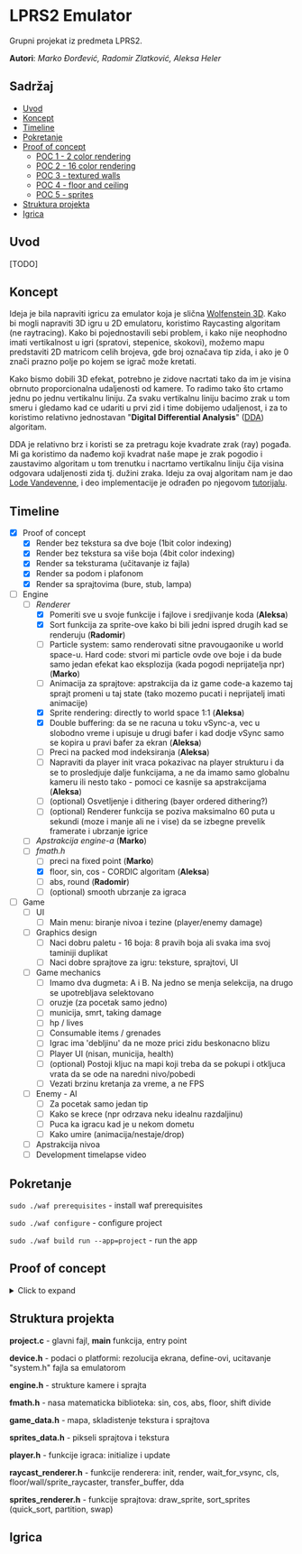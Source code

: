 # LPRS2 Emulator
Grupni projekat iz predmeta LPRS2. 

**Autori**: *Marko Đorđević, Radomir Zlatković, Aleksa Heler*

## Sadržaj
- [Uvod](#uvod)
- [Koncept](#koncept)
- [Timeline](#timeline)
- [Pokretanje](#pokretanje)
- [Proof of concept](#poc)
  - [POC 1 - 2 color rendering](#poc1)
  - [POC 2 - 16 color rendering](#poc2)
  - [POC 3 - textured walls](#poc3)
  - [POC 4 - floor and ceiling](#poc4)
  - [POC 5 - sprites](#poc5)
- [Struktura projekta](#struktura)
- [Igrica](#igrica)

## Uvod <a name = "uvod"></a>
[TODO]

## Koncept <a name = "koncept"></a>
Ideja je bila napraviti igricu za emulator koja je slična [Wolfenstein 3D](https://en.wikipedia.org/wiki/Wolfenstein_3D). Kako bi mogli napraviti 3D igru u 2D emulatoru, koristimo Raycasting algoritam (ne raytracing). Kako bi pojednostavili sebi problem, i kako nije neophodno imati vertikalnost u igri (spratovi, stepenice, skokovi), možemo mapu predstaviti 2D matricom celih brojeva, gde broj označava tip zida, i ako je 0 znači prazno polje po kojem se igrač može kretati.

Kako bismo dobili 3D efekat, potrebno je zidove nacrtati tako da im je visina obrnuto proporcionalna udaljenosti od kamere. To radimo tako što crtamo jednu po jednu vertikalnu liniju. Za svaku vertikalnu liniju bacimo zrak u tom smeru i gledamo kad ce udariti u prvi zid i time dobijemo udaljenost, i za to koristimo relativno jednostavan "**Digital Differential Analysis**" ([DDA](https://en.wikipedia.org/wiki/Digital_differential_analyzer_(graphics_algorithm))) algoritam.

DDA je relativno brz i koristi se za pretragu koje kvadrate zrak (ray) pogađa. Mi ga koristimo da nađemo koji kvadrat naše mape je zrak pogodio i zaustavimo algoritam u tom trenutku i nacrtamo vertikalnu liniju čija visina odgovara udaljenosti zida tj. dužini zraka. Ideju za ovaj algoritam nam je dao [Lode Vandevenne](https://lodev.org/), i deo implementacije je odrađen po njegovom [tutorijalu](https://lodev.org/cgtutor/raycasting.html).

## Timeline <a name = "timeline"></a>
- [X] Proof of concept
  - [X] Render bez tekstura sa dve boje (1bit color indexing)
  - [X] Render bez tekstura sa više boja (4bit color indexing)
  - [X] Render sa teksturama (učitavanje iz fajla)
  - [X] Render sa podom i plafonom
  - [X] Render sa sprajtovima (bure, stub, lampa)
- [ ] Engine
  - [ ] *Renderer*
    - [X] Pomeriti sve u svoje funkcije i fajlove i sredjivanje koda (**Aleksa**)
    - [X] Sort funkcija za sprite-ove kako bi bili jedni ispred drugih kad se renderuju (**Radomir**)
    - [ ] Particle system: samo renderovati sitne pravougaonike u world space-u. Hard code: stvori mi particle ovde ove boje i da bude samo jedan efekat kao eksplozija (kada pogodi neprijatelja npr) (**Marko**)
    - [ ] Animacija za sprajtove: apstrakcija da iz game code-a kazemo taj sprajt promeni u taj state (tako mozemo pucati i neprijatelj imati animacije)
    - [X] Sprite rendering: directly to world space 1:1 (**Aleksa**)
    - [X] Double buffering: da se ne racuna u toku vSync-a, vec u slobodno vreme i upisuje u drugi bafer i kad dodje vSync samo se kopira u pravi bafer za ekran (**Aleksa**)
    - [ ] Preci na packed mod indeksiranja (**Aleksa**)
    - [ ] Napraviti da player init vraca pokazivac na player strukturu i da se to prosledjuje dalje funkcijama, a ne da imamo samo globalnu kameru ili nesto tako - pomoci ce kasnije sa apstrakcijama (**Aleksa**)
    - [ ] (optional) Osvetljenje i dithering (bayer ordered dithering?)
    - [ ] (optional) Renderer funkcija se poziva maksimalno 60 puta u sekundi (moze i manje ali ne i vise) da se izbegne prevelik framerate i ubrzanje igrice
  - [ ] *Apstrakcija engine-a* (**Marko**)
  - [ ] *fmath.h*
    - [ ] preci na fixed point (**Marko**)
    - [X] floor, sin, cos - CORDIC algoritam (**Aleksa**)
    - [ ] abs, round (**Radomir**)
    - [ ] (optional) smooth ubrzanje za igraca
- [ ] Game
  - [ ] UI
    - [ ] Main menu: biranje nivoa i tezine (player/enemy damage)
  - [ ] Graphics design
    - [ ] Naci dobru paletu - 16 boja: 8 pravih boja ali svaka ima svoj taminiji duplikat
    - [ ] Naci dobre sprajtove za igru: teksture, sprajtovi, UI
  - [ ] Game mechanics
    - [ ] Imamo dva dugmeta: A i B. Na jedno se menja selekcija, na drugo se upotrebljava selektovano
    - [ ] oruzje (za pocetak samo jedno)
    - [ ] municija, smrt, taking damage
    - [ ] hp / lives
    - [ ] Consumable items / grenades
    - [ ] Igrac ima 'debljinu' da ne moze prici zidu beskonacno blizu
    - [ ] Player UI (nisan, municija, health)
    - [ ] (optional) Postoji kljuc na mapi koji treba da se pokupi i otkljuca vrata da se ode na naredni nivo/pobedi
    - [ ] Vezati brzinu kretanja za vreme, a ne FPS
  - [ ] Enemy - AI
    - [ ] Za pocetak samo jedan tip
    - [ ] Kako se krece (npr odrzava neku idealnu razdaljinu)
    - [ ] Puca ka igracu kad je u nekom dometu
    - [ ] Kako umire (animacija/nestaje/drop)
  - [ ] Apstrakcija nivoa
  - [ ] Development timelapse video

## Pokretanje <a name = "pokretanje"></a>

``` sudo ./waf prerequisites ``` - install waf prerequisites

``` sudo ./waf configure ``` - configure project

``` sudo ./waf build run --app=project ``` - run the app

## Proof of concept <a name = "poc"></a>

<details><summary>Click to expand</summary>

### proof_of_concept1.c <a name = "poc1"></a>
Koristi 1bit indeksiranje boja, dakle postoje dve boje (u našem slučaju plava 0 i crvena 1). Implementira jednostavno kretanje igrača (napred nazad, okretanje levo desno). Kod iscrtavanja na ekran, nakon što sačeka vSync signal, sve piksele postavi na plavo (pozadina = 0), i zatim prolazi kroz širinu ekrana, od levo ka desno i iscrtava linije odgovarajuće visine koristeći DDA algoritam i svaki zid oboji istom bojom. Mapa je zabeležena u kodu (hard coded) kao dvodimenzionalni niz tipa *int*.

![proof of concept 1](poc/images/proof_of_concept1.png)

### proof_of_concept2.c <a name = "poc2"></a>
Slično kao i prvi p.o.c. samo koristi 4bit indeksiranje za boje, i paletu definišemo na početku koda. Onda se kod iscrtavanja linije gleda koji je broj (tip) kvadrata na mapi pogođen i u zavisnosti od toga oboji liniju. Ostatak je u suštini isti. Može se primetitit da je u drugom p.o.c. rezolucija manja. To je zato što za indeksiranje koristimo više bitova, i sa istim ograničenjem memorije može da stane manje piksela, u ovom slučaju 4x manje, što je rezolucija 320x240 umesto 640x480.

![proof of concept 2](poc/images/proof_of_concept2.png)

### proof_of_concept3.c <a name = "poc3"></a>
Nastavak na drugi proof of concept, gde je dodato da se umesto jednobojne vertikalne linije crta linija koja se ucitava iz teksture.

![proof of concept 3](poc/images/proof_of_concept3.png) 

### Proof of concept 4 <a name = "poc4"></a>
Nije prilozen kod za ovo, ali je dodatak na raycasting algoritam gde se na pocetku frejma iscrtaju plafon i pod.

![proof of concept 4](poc/images/proof_of_concept4.png)

### Proof of concept 5 <a name = "poc5"></a>
Dodati sprajtovi (bure, stub i lampa). Crtanje sprajtova se odvija nakon zidova i poda po sledećim koracima:
 1. Dok se zidovi raycast-uju, cuvamo udaljenosti svake vertikalne linije u 1D baferu (ZBuffer)
 2. Izracunamo udaljenost svakog sprajta od igrača
 3. Iskoristimo tu udaljenost od igrača da sortiramo sprajtove, od najdaljeg do najbližeg kameri
 4. Projektujemo sprajtove na ravan kamere (u 2D): oduzmemo poziciju igrača od pozicije sprajta i pomnožimo rezultat inverznom 2x2 matricom kamere
 5. Izračunamo veličinu sprajta na ekranu (u x i y smeru) koristeći udaljenost svake vertikalne linije iz tačke 1.
 6. Nacrtamo sprajtove jednu po jednu vertikalnu liniju, i ne crtamo linije gde je sprajt uddaljeniji od 1D ZBuffer-a koji govori da je zid između
 7. Nacrtamo vertikalnu liniju piksel po piksel, i obratimo pažnju da postoje 'nevidljive' boje (u našem slučaju 0xffffff) kako svi sprajtovi ne bi bili kockasti
Nije potrebno apdejtovati ZBuffer dok crtamo linije, kako su već sortirani sprajtovi, oni koji su bliži biće nacrtani poslednji.

![proof of concept 5](poc/images/proof_of_concept5.png)

</details>

## Struktura projekta <a name = "struktura"></a>

**project.c** - glavni fajl, **main** funkcija, entry point

**device.h** - podaci o platformi: rezolucija ekrana, define-ovi, ucitavanje "system.h" fajla sa emulatorom

**engine.h** - strukture kamere i sprajta

**fmath.h** - nasa matematicka biblioteka: sin, cos, abs, floor, shift divide

**game_data.h** - mapa, skladistenje tekstura i sprajtova

**sprites_data.h** - pikseli sprajtova i tekstura

**player.h** - funkcije igraca: initialize i update

**raycast_renderer.h** - funkcije renderera: init, render, wait_for_vsync, cls, floor/wall/sprite_raycaster, transfer_buffer, dda

**sprites_renderer.h** - funkcije sprajtova: draw_sprite, sort_sprites (quick_sort, partition, swap)


## Igrica <a name = "igrica"></a>
